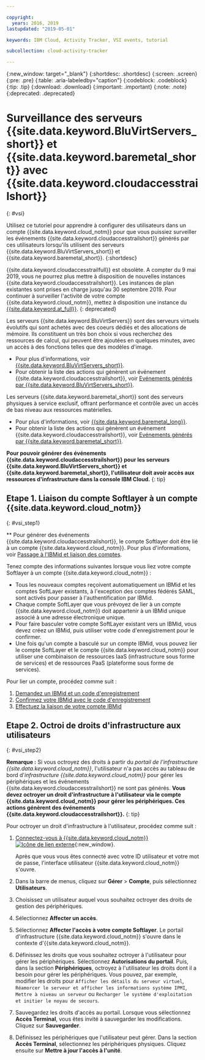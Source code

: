 ```yaml
---

copyright:
  years: 2016, 2019
lastupdated: "2019-05-01"

keywords: IBM Cloud, Activity Tracker, VSI events, tutorial

subcollection: cloud-activity-tracker

---
```


{:new_window: target="_blank"}
{:shortdesc: .shortdesc}
{:screen: .screen}
{:pre: .pre}
{:table: .aria-labeledby="caption"}
{:codeblock: .codeblock}
{:tip: .tip}
{:download: .download}
{:important: .important}
{:note: .note}
{:deprecated: .deprecated}


# Surveillance des serveurs {{site.data.keyword.BluVirtServers_short}} et {{site.data.keyword.baremetal_short}} avec {{site.data.keyword.cloudaccesstrailshort}}
{: #vsi}

Utilisez ce tutoriel pour apprendre à configurer des utilisateurs dans un compte {{site.data.keyword.cloud_notm}} pour que vous puissiez surveiller les événements {{site.data.keyword.cloudaccesstrailshort}} générés par ces utilisateurs lorsqu'ils utilisent des serveurs {{site.data.keyword.BluVirtServers_short}} et {{site.data.keyword.baremetal_short}}.
{:shortdesc}

{{site.data.keyword.cloudaccesstrailfull}} est obsolète. A compter du 9 mai 2019, vous ne pourrez plus mettre à disposition de nouvelles instances {{site.data.keyword.cloudaccesstrailshort}}. Les instances de plan existantes sont prises en charge jusqu'au 30 septembre 2019. Pour continuer à surveiller l'activité de votre compte {{site.data.keyword.cloud_notm}}, mettez à disposition une instance du [{{site.data.keyword.at_full}}](/docs/services/Activity-Tracker-with-LogDNA?topic=logdnaat-getting-started#getting-started).
{: deprecated}

Les serveurs {{site.data.keyword.BluVirtServers}} sont des serveurs virtuels évolutifs qui sont achetés avec des coeurs dédiés et des allocations de mémoire. Ils constituent un très bon choix si vous recherchez des ressources de calcul, qui peuvent être ajoutées en quelques minutes, avec un accès à des fonctions telles que des modèles d'image. 
* Pour plus d'informations, voir [{{site.data.keyword.BluVirtServers_short}}](/docs/vsi?topic=virtual-servers-about-virtual-servers#about-virtual-servers). 
* Pour obtenir la liste des actions qui génèrent un événement {{site.data.keyword.cloudaccesstrailshort}}, voir [Evénements générés par {{site.data.keyword.BluVirtServers_short}}](/docs/vsi?topic=virtual-servers-at_events#at_events).

Les serveurs {{site.data.keyword.baremetal_short}} sont des serveurs physiques à service exclusif, offrant performance et contrôle avec un accès de bas niveau aux ressources matérielles. 
* Pour plus d'informations, voir [{{site.data.keyword.baremetal_long}}](/docs/bare-metal?topic=bare-metal-about#about).
* Pour obtenir la liste des actions qui génèrent un événement {{site.data.keyword.cloudaccesstrailshort}}, voir [Evénements générés par {{site.data.keyword.baremetal_short}}](/docs/bare-metal?topic=bare-metal-bm-at-events#bm-at-events).

**Pour pouvoir générer des événements {{site.data.keyword.cloudaccesstrailshort}} pour les serveurs {{site.data.keyword.BluVirtServers_short}} et {{site.data.keyword.baremetal_short}}, l'utilisateur doit avoir accès aux ressources d'infrastructure dans la console IBM Cloud.**
{: tip}

## Etape 1. Liaison du compte Softlayer à un compte {{site.data.keyword.cloud_notm}}
{: #vsi_step1}

** Pour générer des événements {{site.data.keyword.cloudaccesstrailshort}}, le compte Softlayer doit être lié à un compte {{site.data.keyword.cloud_notm}}. Pour plus d'informations, voir [Passage à l'IBMid et liaison des comptes](/docs/account?topic=account-unifyingaccounts#link_accounts).

Tenez compte des informations suivantes lorsque vous liez votre compte Softlayer à un compte {{site.data.keyword.cloud_notm}} :
* Tous les nouveaux comptes reçoivent automatiquement un IBMid et les comptes SoftLayer existants, à l'exception des comptes fédérés SAML, sont activés pour passer à l'authentification par IBMid.
* Chaque compte SoftLayer que vous prévoyez de lier à un compte {{site.data.keyword.cloud_notm}} doit appartenir à un IBMid unique associé à une adresse électronique unique.
* Pour faire basculer votre compte SoftLayer existant vers un IBMid, vous devez créez un IBMid, puis utiliser votre code d'enregistrement pour le confirmer.
* Une fois qu'un compte a basculé sur un compte IBMid, vous pouvez lier le compte SoftLayer et le compte {{site.data.keyword.cloud_notm}} pour utiliser une combinaison de ressources IaaS (infrastructure sous forme de services) et de ressources PaaS (plateforme sous forme de services). 

Pour lier un compte, procédez comme suit :
1. [Demandez un IBMid et un code d'enregistrement](/docs/account?topic=account-unifyingaccounts#reqIBMidandregcode)
2. [Confirmez votre IBMid avec le code d'enregistrement](/docs/account?topic=account-unifyingaccounts#confIBMiduseregcode)
3. [Effectuez la liaison de votre compte IBMid](/docs/account?topic=account-unifyingaccounts#link_user_account)


## Etape 2. Octroi de droits d'infrastructure aux utilisateurs
{: #vsi_step2}

**Remarque :** Si vous octroyez des droits à partir du *portail de l'infrastructure {{site.data.keyword.cloud_notm}}*, l'utilisateur n'a pas accès au tableau de bord d'*infrastructure {{site.data.keyword.cloud_notm}}* pour gérer les périphériques et les événements {{site.data.keyword.cloudaccesstrailshort}} ne sont pas générés. **Vous devez octroyer un droit d'infrastructure à l'utilisateur via le compte {{site.data.keyword.cloud_notm}} pour gérer les périphériques. Ces actions génèrent des événements {{site.data.keyword.cloudaccesstrailshort}}.**
{: tip}

Pour octroyer un droit d'infrastructure à l'utilisateur, procédez comme suit :

1. [Connectez-vous à {{site.data.keyword.cloud_notm}} ![Icône de lien externe](../../icons/launch-glyph.svg "Icône de lien externe")](https://cloud.ibm.com/login){:new_window}.
    
	Après que vous vous êtes connecté avec votre ID utilisateur et votre mot de passe, l'interface utilisateur {{site.data.keyword.cloud_notm}} s'ouvre.

2. Dans la barre de menus, cliquez sur **Gérer** &gt; **Compte**, puis sélectionnez **Utilisateurs**. 

3. Choisissez un utilisateur auquel vous souhaitez octroyer des droits de gestion des périphériques.

4. Sélectionnez **Affecter un accès**.

5. Sélectionnez **Affecter l'accès à votre compte Softlayer**. Le portail d'infrastructure {{site.data.keyword.cloud_notm}} s'ouvre dans le contexte d'{{site.data.keyword.cloud_notm}}.

6. Définissez les droits que vous souhaitez octroyer à l'utilisateur pour gérer les périphériques. Sélectionnez **Autorisations du portail**. Puis, dans la section **Périphériques**, octroyez à l'utilisateur les droits dont il a besoin pour gérer les périphériques. Vous pouvez, par exemple, modifier les droits pour `Afficher les détails du serveur virtuel`, `Réamorcer le serveur et afficher les informations système IPMI`, `Mettre à niveau un serveur` ou `Recharger le système d'exploitation et initier le noyau de secours`.

7. Sauvegardez les droits d'accès au portail. Lorsque vous sélectionnez **Accès Terminal**, vous êtes invité à sauvegarder les modifications. Cliquez sur **Sauvegarder**.

8. Définissez les périphériques que l'utilisateur peut gérer. Dans la section **Accès Terminal**, sélectionnez les périphériques physiques. Cliquez ensuite sur **Mettre à jour l'accès à l'unité**.






